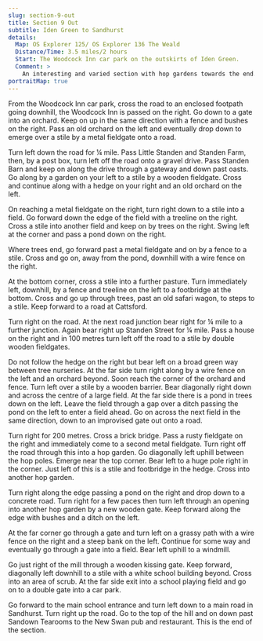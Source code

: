 ```yaml
---
slug: section-9-out
title: Section 9 Out
subtitle: Iden Green to Sandhurst
details:
  Map: OS Explorer 125/ OS Explorer 136 The Weald
  Distance/Time: 3.5 miles/2 hours
  Start: The Woodcock Inn car park on the outskirts of Iden Green.
  Comment: >
    An interesting and varied section with hop gardens towards the end. The route is not always easy so allow plenty of time.
portraitMap: true
---
```

From the Woodcock Inn car park, cross the road to an enclosed footpath going downhill, the Woodcock Inn is passed on the right. Go down to a gate into an orchard. Keep on up in the same direction with a fence and bushes on the right. Pass an old orchard on the left and eventually drop down to emerge over a stile by a metal fieldgate onto a road.

Turn left down the road for ¼ mile. Pass Little Standen and Standen Farm, then, by a post box, turn left off the road onto a gravel drive. Pass Standen Barn and keep on along the drive through a gateway and down past oasts. Go along by a garden on your left to a stile by a wooden fieldgate. Cross and continue along with a hedge on your right and an old orchard on the left.

On reaching a metal fieldgate on the right, turn right down to a stile into a field. Go forward down the edge of the field with a treeline on the right. Cross a stile into another field and keep on by trees on the right. Swing left at the corner and pass a pond down on the right.

Where trees end, go forward past a metal fieldgate and on by a fence to a stile. Cross and go on, away from the pond, downhill with a wire fence on the right.

At the bottom corner, cross a stile into a further pasture. Turn immediately left, downhill, by a fence and treeline on the left to a footbridge at the bottom. Cross and go up through trees, past an old safari wagon, to steps to a stile. Keep forward to a road at Cattsford.

Turn right on the road. At the next road junction bear right for ¼ mile to a further junction. Again bear right up Standen Street for ¼ mile. Pass a house on the right and in 100 metres turn left off the road to a stile by double wooden fieldgates.

Do not follow the hedge on the right but bear left on a broad green way between tree nurseries. At the far side turn right along by a wire fence on the left and an orchard beyond. Soon reach the corner of the orchard and fence. Turn left over a stile by a wooden barrier. Bear diagonally right down and across the centre of a large field. At the far side there is a pond in trees down on the left. Leave the field through a gap over a ditch passing the pond on the left to enter a field ahead. Go on across the next field in the same direction, down to an improvised gate out onto a road.

Turn right for 200 metres. Cross a brick bridge. Pass a rusty fieldgate on the right and immediately come to a second metal fieldgate. Turn right off the road through this into a hop garden. Go diagonally left uphill between the hop poles. Emerge near the top corner. Bear left to a huge pole right in the corner. Just left of this is a stile and footbridge in the hedge. Cross into another hop garden.

Turn right along the edge passing a pond on the right and drop down to a concrete road. Turn right for a few paces then turn left through an opening into another hop garden by a new wooden gate. Keep forward along the edge with bushes and a ditch on the left.

At the far corner go through a gate and turn left on a grassy path with a wire fence on the right and a steep bank on the left. Continue for some way and eventually go through a gate into a field. Bear left uphill to a windmill.

Go just right of the mill through a wooden kissing gate. Keep forward, diagonally left downhill to a stile with a white school building beyond. Cross into an area of scrub. At the far side exit into a school playing field and go on to a double gate into a car park.

Go forward to the main school entrance and turn left down to a main road in Sandhurst. Turn right up the road. Go to the top of the hill and on down past Sandown Tearooms to the New Swan pub and restaurant. This is the end of the section.

